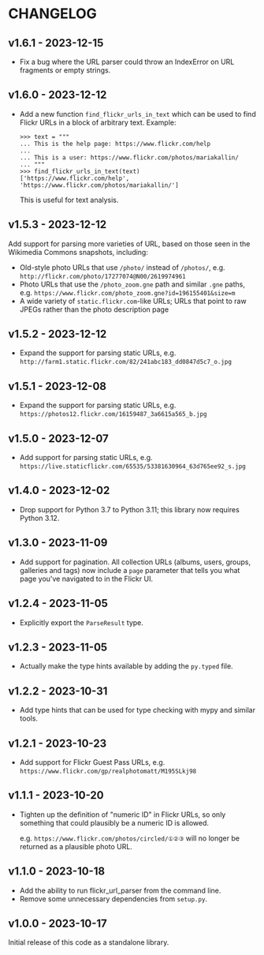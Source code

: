 # CHANGELOG

## v1.6.1 - 2023-12-15

*   Fix a bug where the URL parser could throw an IndexError on URL fragments or empty strings.

## v1.6.0 - 2023-12-12

*   Add a new function `find_flickr_urls_in_text` which can be used to find Flickr URLs in a block of arbitrary text.
    Example:
    
    ```pycon
    >>> text = """
    ... This is the help page: https://www.flickr.com/help
    ...
    ... This is a user: https://www.flickr.com/photos/mariakallin/
    ... """
    >>> find_flickr_urls_in_text(text)
    ['https://www.flickr.com/help', 'https://www.flickr.com/photos/mariakallin/']
    ```
    
    This is useful for text analysis.

## v1.5.3 - 2023-12-12

Add support for parsing more varieties of URL, based on those seen in the Wikimedia Commons snapshots, including:

*   Old-style photo URLs that use `/photo/` instead of `/photos/`, e.g. `http://flickr.com/photo/17277074@N00/2619974961`
*   Photo URLs that use the `/photo_zoom.gne` path and similar `.gne` paths, e.g. `https://www.flickr.com/photo_zoom.gne?id=196155401&size=m`
*   A wide variety of `static.flickr.com`-like URLs; URLs that point to raw JPEGs rather than the photo description page

## v1.5.2 - 2023-12-12

*   Expand the support for parsing static URLs, e.g. `http://farm1.static.flickr.com/82/241abc183_dd0847d5c7_o.jpg`

## v1.5.1 - 2023-12-08

*   Expand the support for parsing static URLs, e.g. `https://photos12.flickr.com/16159487_3a6615a565_b.jpg`

## v1.5.0 - 2023-12-07

*   Add support for parsing static URLs, e.g. `https://live.staticflickr.com/65535/53381630964_63d765ee92_s.jpg`

## v1.4.0 - 2023-12-02

*   Drop support for Python 3.7 to Python 3.11; this library now requires Python 3.12.

## v1.3.0 - 2023-11-09

*   Add support for pagination.  All collection URLs (albums, users, groups, galleries and tags) now include a `page` parameter that tells you what page you've navigated to in the Flickr UI.

## v1.2.4 - 2023-11-05

*   Explicitly export the `ParseResult` type.

## v1.2.3 - 2023-11-05

*   Actually make the type hints available by adding the `py.typed` file.

## v1.2.2 - 2023-10-31

*   Add type hints that can be used for type checking with mypy and similar tools.

## v1.2.1 - 2023-10-23

*   Add support for Flickr Guest Pass URLs, e.g. `https://www.flickr.com/gp/realphotomatt/M195SLkj98`

## v1.1.1 - 2023-10-20

*   Tighten up the definition of "numeric ID" in Flickr URLs, so only something that could plausibly be a numeric ID is allowed.

    e.g. `https://www.flickr.com/photos/circled/①②③` will no longer be returned as a plausible photo URL.

## v1.1.0 - 2023-10-18

*   Add the ability to run flickr_url_parser from the command line.
*   Remove some unnecessary dependencies from `setup.py`.

## v1.0.0 - 2023-10-17

Initial release of this code as a standalone library.
